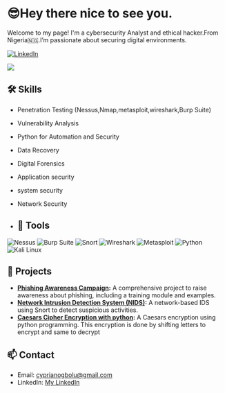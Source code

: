 # 😎Hey there nice to see you.
Welcome to my page!
I'm a cybersecurity Analyst and ethical hacker.From Nigeria🇳🇬.I’m passionate about securing digital environments.


[![LinkedIn](https://img.shields.io/badge/LinkedIn-0A66C2?style=for-the-badge&logo=linkedin&logoColor=white)](https://www.linkedin.com/in/cyprian-ogbolu-5128792b7)

[![](https://img.shields.io/badge/X-1C1C1C?style=flat-square&logo=x)](https://twitter.com/cyprian377)

## 🛠 Skills
- Penetration Testing (Nessus,Nmap,metasploit,wireshark,Burp Suite)
- Vulnerability Analysis
- Python for Automation and Security
- Data Recovery
- Digital Forensics
- Application security
- system security
- Network Security

- ## 🧰 Tools
![Nessus](https://img.shields.io/badge/Nessus-blue?style=for-the-badge&logo=tenable&logoColor=white)
![Burp Suite](https://img.shields.io/badge/Burp_Suite-orange?style=for-the-badge&logo=burpsuite&logoColor=white)
![Snort](https://img.shields.io/badge/Snort-purple?style=for-the-badge&logo=snort&logoColor=white)
![Wireshark](https://img.shields.io/badge/Wireshark-blue?style=for-the-badge&logo=wireshark&logoColor=white)
![Metasploit](https://img.shields.io/badge/Metasploit-green?style=for-the-badge&logo=metasploit&logoColor=white)
![Python](https://img.shields.io/badge/Python-3776AB?style=for-the-badge&logo=python&logoColor=white)
![Kali Linux](https://img.shields.io/badge/Kali_Linux-557C94?style=for-the-badge&logo=kalilinux&logoColor=white)


## 🚀 Projects
- **[Phishing Awareness Campaign](link-to-repo):** A comprehensive project to raise awareness about phishing, including a training module and examples.
- **[Network Intrusion Detection System (NIDS)](link-to-repo):** A network-based IDS using Snort to detect suspicious activities.
- **[Caesars Cipher Encryption with python](link-to-repo):** A Caesars encryption using python programming. This encryption is done by shifting letters to encrypt and same to decrypt

## 📫 Contact
- Email: [cyprianogbolu@gmail.com](mailto:cyprianogbolu@gmail.com)
- LinkedIn: [My LinkedIn](https://www.linkedin.com/in/cyprian-ogbolu-5128792b7)
